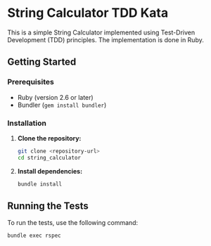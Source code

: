 
# String Calculator TDD Kata

This is a simple String Calculator implemented using Test-Driven Development (TDD) principles. The implementation is done in Ruby.

## Getting Started

### Prerequisites

- Ruby (version 2.6 or later)
- Bundler (`gem install bundler`)

### Installation

1. **Clone the repository:**

   ```sh
   git clone <repository-url>
   cd string_calculator
   ```

2. **Install dependencies:**

   ```sh
   bundle install
   ```

## Running the Tests

To run the tests, use the following command:

```sh
bundle exec rspec
```
